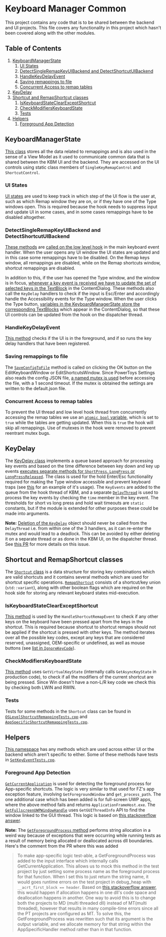 # Keyboard Manager Common
This project contains any code that is to be shared between the backend and UI projects. This file covers any functionality in this project which hasn't been covered along with the other modules.

## Table of Contents
1. [KeyboardManagerState](#KeyboardManagerState)
    1. [UI States](#UI-States)
    2. [DetectSingleRemapKeyUIBackend and DetectShortcutUIBackend](#DetectSingleRemapKeyUIBackend-and-DetectShortcutUIBackend)
    3. [HandleKeyDelayEvent](#HandleKeyDelayEvent)
    4. [Saving remappings to file](#Saving-remappings-to-file)
    5. [Concurrent Access to remap tables](#Concurrent-Access-to-remap-tables)
2. [KeyDelay](#KeyDelay)
3. [Shortcut and RemapShortcut classes](#Shortcut-and-RemapShortcut-classes)
    1. [IsKeyboardStateClearExceptShortcut](#IsKeyboardStateClearExceptShortcut)
    2. [CheckModifiersKeyboardState](#CheckModifiersKeyboardState)
    3. [Tests](#Tests)
4. [Helpers](#Helpers)
    1. [Foreground App Detection](#Foreground-App-Detection)

## KeyboardManagerState
[This class](https://github.com/microsoft/PowerToys/blob/main/src/modules/keyboardmanager/common/KeyboardManagerState.cpp) stores all the data related to remappings and is also used in the sense of a View Model as it used to communicate common data that is shared between the KBM UI and the backend. They are accessed on the UI controls using static class members of `SingleKeyRemapControl` and `ShortcutControl`.

### UI States
[UI states](https://github.com/microsoft/PowerToys/blob/b80578b1b9a4b24c9945bddac33c771204280107/src/modules/keyboardmanager/common/KeyboardManagerState.h#L27-L42) are used to keep track in which step of the UI flow is the user at, such as which Remap window they are on, or if they have one of the Type windows open. This is required because the hook needs to suppress input and update UI in some cases, and in some cases remappings have to be disabled altogether.

### DetectSingleRemapKeyUIBackend and DetectShortcutUIBackend
[These methods](https://github.com/microsoft/PowerToys/blob/b80578b1b9a4b24c9945bddac33c771204280107/src/modules/keyboardmanager/common/KeyboardManagerState.cpp#L374-L446) are [called on the low level hook](https://github.com/microsoft/PowerToys/blob/b80578b1b9a4b24c9945bddac33c771204280107/src/modules/keyboardmanager/dll/dllmain.cpp#L399-L408) in the main keyboard event handler. When the user opens any UI window the UI states are updated and in this case some remappings have to be disabled. On the Remap keys window, all remappings are disabled, while on the Remap shortcuts window, shortcut remappings are disabled. 

In addition to this, if the user has opened the Type window, and the window is in focus, [whenever a key event is received we have to update the set of selected keys in the TextBlock](https://github.com/microsoft/PowerToys/blob/b80578b1b9a4b24c9945bddac33c771204280107/src/modules/keyboardmanager/common/KeyboardManagerState.cpp#L266-L329) in the ContentDialog. These methods also call the `KeyDelay` handlers to check if the input is Esc/Enter and accordingly handle the Accessibility events for the Type window. When the user clicks the Type button, [variables in the KeyboardManagerState store the corresponding TextBlocks](https://github.com/microsoft/PowerToys/blob/b80578b1b9a4b24c9945bddac33c771204280107/src/modules/keyboardmanager/ui/SingleKeyRemapControl.cpp#L375-L376) which appear in the ContentDialog, so that these UI controls can be updated from the hook on the dispatcher thread.

### HandleKeyDelayEvent
[This method](https://github.com/microsoft/PowerToys/blob/b80578b1b9a4b24c9945bddac33c771204280107/src/modules/keyboardmanager/common/KeyboardManagerState.cpp#L482-L498) checks if the UI is in the foreground, and if so runs the key delay handlers that have been registered.

### Saving remappings to file
The [`SaveConfigToFile`](https://github.com/microsoft/PowerToys/blob/b80578b1b9a4b24c9945bddac33c771204280107/src/modules/keyboardmanager/common/KeyboardManagerState.cpp#L500-L607) method is called on clicking the OK button on the EditKeyboardWindow or EditShortcutsWindow. Since PowerToys Settings also reads the config JSON file, [a named mutex is used](https://github.com/microsoft/PowerToys/blob/b80578b1b9a4b24c9945bddac33c771204280107/src/modules/keyboardmanager/common/KeyboardManagerState.cpp#L582-L600) before accessing the file, with a 1 second timeout. If the mutex is obtained the settings are written to the default.json file.

### Concurrent Access to remap tables
To prevent the UI thread and low level hook thread from concurrently accessing the remap tables we use an [`atomic bool` variable](https://github.com/microsoft/PowerToys/blob/b80578b1b9a4b24c9945bddac33c771204280107/src/modules/keyboardmanager/common/KeyboardManagerState.h#L91-L92), which is set to `true` while the tables are getting updated. When this is `true` the hook will skip all remappings. Use of mutexes in the hook were removed to prevent reentrant mutex bugs.

## KeyDelay
The [KeyDelay class](https://github.com/microsoft/PowerToys/blob/main/src/modules/keyboardmanager/KeyboardManagerEditorLibrary/KeyDelay.cpp) implements a queue based approach for processing key events and based on the time difference between key down and key up events [executes separate methods for `ShortPress`, `LongPress` or `LongPressReleased`](https://github.com/microsoft/PowerToys/blob/b80578b1b9a4b24c9945bddac33c771204280107/src/modules/keyboardmanager/common/KeyDelay.h#L69-L72). The class is used for the hold Enter/Esc functionality required for making the Type window accessible and prevent keyboard traps (see [this](https://github.com/microsoft/PowerToys/blob/b80578b1b9a4b24c9945bddac33c771204280107/src/modules/keyboardmanager/ui/SingleKeyRemapControl.cpp#L273-L292) for an example of it's usage). The `KeyEvents` are added to the queue from the hook thread of KBM, and a separate [`DelayThread`](https://github.com/microsoft/PowerToys/blob/b80578b1b9a4b24c9945bddac33c771204280107/src/modules/keyboardmanager/common/KeyDelay.cpp#L142-L166) is used to process the key events by checking the `time` member in the key event. The thresholds for short vs long press and hold wait timeouts are `static` constants, but if the module is extended for other purposes these could be made into arguments.

**Note:** [Deletion of the `KeyDelay`](https://github.com/microsoft/PowerToys/blob/b80578b1b9a4b24c9945bddac33c771204280107/src/modules/keyboardmanager/common/KeyDelay.cpp#L4-L12) object should never be called from the `DelayThread` i.e. from within one of the 3 handlers, as it can re-enter the mutex and would lead to a deadlock. This can be avoided by either deleting it on a separate thread or as done in the KBM UI, on the dispatcher thread. See [this PR](https://github.com/microsoft/PowerToys/pull/6959#issue-496583547) for more details on this issue.

## Shortcut and RemapShortcut classes
The [`Shortcut` class](https://github.com/microsoft/PowerToys/blob/main/src/modules/keyboardmanager/common/Shortcut.h) is a data structure for storing key combinations which are valid shortcuts and it contains several methods which are used for shortcut specific operations. [`RemapShortcut`](https://github.com/microsoft/PowerToys/blob/main/src/modules/keyboardmanager/common/RemapShortcut.h) consists of a shortcut/key union (`std::variant`), along with other boolean flags which are required on the hook side for storing any relevant keyboard states mid-execution.

### IsKeyboardStateClearExceptShortcut
[This method](https://github.com/microsoft/PowerToys/blob/b80578b1b9a4b24c9945bddac33c771204280107/src/modules/keyboardmanager/common/Shortcut.cpp#L665-L813) is used by the `HandleShortcutRemapEvent` to check if any other keys on the keyboard have been pressed apart from the keys in the shortcut. This is required because shortcut to shortcut remaps should not be applied if the shortcut is pressed with other keys. The method iterates over all the possible key codes, except any keys that are considered reserved, unassigned, OEM-specific or undefined, as well as mouse buttons (see [list in `IgnoreKeyCode`](https://github.com/microsoft/PowerToys/blob/b80578b1b9a4b24c9945bddac33c771204280107/src/modules/keyboardmanager/common/Shortcut.cpp#L628-L663)).

### CheckModifiersKeyboardState
[This method](https://github.com/microsoft/PowerToys/blob/b80578b1b9a4b24c9945bddac33c771204280107/src/modules/keyboardmanager/common/Shortcut.cpp#L517-L614) uses `GetVirtualKeyState` (internally calls `GetAsyncKeyState` in production code), to check if all the modifiers of the current shortcut are being pressed. Since Win doesn't have a non-L/R key code we check this by checking both LWIN and RWIN.

### Tests
Tests for some methods in the `Shortcut` class can be found in [`OSLevelShortcutRemappingTests.cpp`](https://github.com/microsoft/PowerToys/blob/main/src/modules/keyboardmanager/KeyboardManagerEngineTest/OSLevelShortcutRemappingTests.cpp) and [`AppSpecificShortcutRemappingTests.cpp`](https://github.com/microsoft/PowerToys/blob/main/src/modules/keyboardmanager/KeyboardManagerEngineTest/AppSpecificShortcutRemappingTests.cpp).

## Helpers
[This namespace](https://github.com/microsoft/PowerToys/blob/main/src/modules/keyboardmanager/common/Helpers.cpp) has any methods which are used across either UI or the backend which aren't specific to either. Some of these methods have tests in [`SetKeyEventTests.cpp`](https://github.com/microsoft/PowerToys/blob/main/src/modules/keyboardmanager/KeyboardManagerEngineTest/SetKeyEventTests.cpp).

### Foreground App Detection
[`GetCurrentApplication`](https://github.com/microsoft/PowerToys/blob/b80578b1b9a4b24c9945bddac33c771204280107/src/modules/keyboardmanager/common/Helpers.cpp#L226-L268) is used for detecting the foreground process for App-specific shortcuts. The logic is very similar to that used for FZ's app exception feature, involving `GetForegroundWindow` and `get_process_path`. The one additional case which has been added is for full-screen UWP apps, where the above method fails and returns `ApplicationFrameHost.exe`. The [`GetFullscreenUWPWindowHandle`](https://github.com/microsoft/PowerToys/blob/b80578b1b9a4b24c9945bddac33c771204280107/src/modules/keyboardmanager/common/Helpers.cpp#L210-L224) uses `GetGUIThreadInfo` API to find the window linked to the GUI thread. This logic is based on [this stackoverflow answer](https://stackoverflow.com/questions/39702704/connecting-uwp-apps-hosted-by-applicationframehost-to-their-real-processes/55353165#55353165).

**Note:** The [`GetForegroundProcess` method](https://github.com/microsoft/PowerToys/blob/b80578b1b9a4b24c9945bddac33c771204280107/src/modules/keyboardmanager/dll/Input.cpp#L17-L21) performs string allocation in a weird way because of exceptions that were occurring while running tests as a result of memory being allocated or deallocated across dll boundaries. Here's the comment from the PR where this was added
> To make app-specific logic test-able, a GetForegroundProcess was added to the input interface which internally calls GetCurrentApplication. This allows us to mock this method in the test project by just setting some process name as the foreground process for that function. When I set this to just return the string name, it would goes runtime errors on the test project in debug_heap with `__acrt_first_block == header`. Based on [this stackoverflow answer](https://stackoverflow.com/a/35311928), this would happen if allocation happens in one dll's code space and deallocation happens in another. One way to avoid this is to change both the projects to MD (multi threaded dll) instead of MT(multi threaded), however that results in many compile-time errors since all the PT projects are configured as MT. To solve this, the GetForegroundProcess was rewritten such that its argument is the output variable, and we allocate memory for that string within the AppSpecificHandler method rather than in that function.
